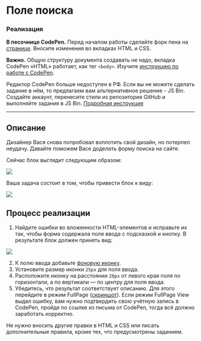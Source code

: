 # Поле поиска

### Реализация

**В песочнице CodePen.** Перед началом работы сделайте форк пена на [странице](https://codepen.io/Netology/pen/rqwVKq?editors=1100#0). Вносите изменения во вкладках HTML и CSS.

**Важно.** Общую структуру документа создавать не надо, вкладка CodePen «HTML» работает, как тег `<body>`.
Изучите [инструкцию по работе с CodePen](https://github.com/netology-code/guides/tree/master/codepen).

Редактор CodePen больше недоступен в РФ. Если вы не можете сделать задание в нём, то предлагаем вам альтернативное решение - JS Bin. Создайте аккаунт, перенесите стили из репозитория GitHub и выполняйте задания в JS Bin. [Подробная инструкция](https://disk.360.yandex.ru/i/dTjR9F-QJOgMfw)

---

## Описание

Дизайнер Вася снова попробовал воплотить свой дизайн, но потерпел неудачу. Давайте поможем Васе доделать форму поиска на сайте.

Сейчас блок выглядит следующим образом:

![](https://netology-code.github.io/html-2-homeworks/sources/3-2/search-before.jpg)

Ваша задача состоит в том, чтобы привести блок к виду:

![](https://netology-code.github.io/html-2-homeworks/sources/3-2/search-after.jpg)

## Процесс реализации

1. Найдите ошибки во вложенности HTML-элементов и исправьте их так, чтобы форма содержала поле ввода с подсказкой и кнопку. В результате блок должен принять вид:

![](https://netology-code.github.io/html-2-homeworks/sources/3-2/search-stage-0.jpg)

2. К полю ввода добавьте [фоновую иконку](https://netology-code.github.io/html-2-homeworks/form-elements/search-field/img/search.svg).
3. Установите размер иконки `25px` для поля ввода.
4. Расположите иконку на расстоянии `20px` от левого края поля по горизонтали, а по вертикали — по центру для поля ввода.
5. Убедитесь, что результат соответствует описанию. Для этого перейдите в режим FullPage ([скриншот](/sources/screen.md)). Если режим FullPage View выдал ошибку, вам нужно подтвердить свою учётную запись в CodePen, пройдя по ссылке из письма от CodePen, тогда всё должно заработать корректно.

Не нужно вносить другие правки в HTML и CSS или писать дополнительные правила, кроме тех, что предусмотрены заданием.

